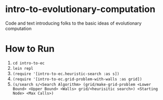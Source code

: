 # intro-to-evolutionary-computation
Code and text introducing folks to the basic ideas of evolutionary computation

# How to Run
1. `cd intro-to-ec`
2. `lein repl`
3. `(require '[intro-to-ec.heuristic-search :as s])`
4. `(require '[intro-to-ec.grid-problem-with-walls :as grid])`
5. `(s/search s/<Search Algorithm> (grid/make-grid-problem <Lower Bound> <Upper Bound> <Walls> grid/<heurisitic search>) <Starting Node> <Max Calls>)`